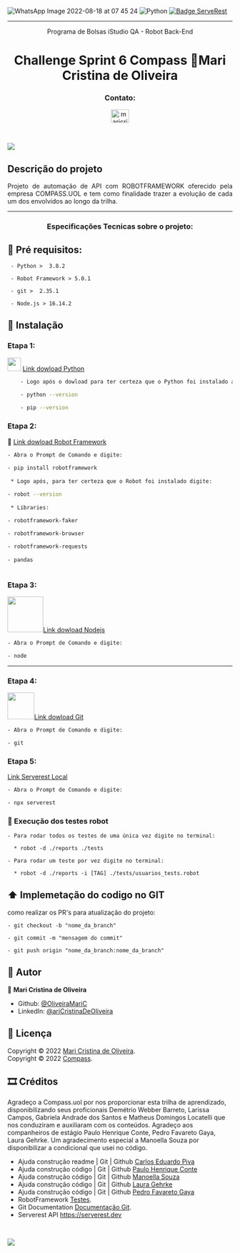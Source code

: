 ![WhatsApp Image 2022-08-18 at 07 45 24](https://user-images.githubusercontent.com/109982238/185379325-04fa7f29-f0ea-4146-a565-a7edf5680267.jpeg)
![Python](https://img.shields.io/pypi/pyversions/p) [![Badge ServeRest](https://img.shields.io/badge/API-ServeRest-green)](https://github.com/ServeRest/ServeRest/) 
               
          
***
<p align="center">
    <p align="center">Programa de Bolsas iStudio QA - Robot Back-End <p>
     
<h1 align="center">Challenge Sprint 6 Compass 🙋Mari Cristina de Oliveira</h1>
</p>
<h3 align="center">Contato:</h3>
<p align="center">
<a href=https://www.linkedin.com/in/maricristinadeoliveira" target="blank"><img align="center" src="https://raw.githubusercontent.com/rahuldkjain/github-profile-readme-generator/master/src/images/icons/Social/linked-in-alt.svg" alt="maricristinadeoliveira" height="30" width="40" /></a>
</p>
<br>

![](https://i.imgur.com/waxVImv.png)
## Descrição do projeto 

<p align="justify">
 Projeto de automação de API com ROBOTFRAMEWORK oferecido pela empresa COMPASS.UOL e tem como finalidade trazer a evolução de cada um dos envolvidos ao longo da trilha.

***
<h3 align="center">Especificações Tecnicas sobre o projeto:</h3>

## 📃​ Pré requisitos:

````
 - Python >  3.8.2

 - Robot Framework > 5.0.1

 - git >  2.35.1

 - Node.js > 16.14.2
````

## 📁​ Instalação 


### Etapa 1: 
<img src="https://cdn.jsdelivr.net/gh/devicons/devicon/icons/python/python-original.svg" height = "30" width = "30" /> [Link dowload Python]( https://www.python.org/downloads/)
                                                                                                   

````sh
    - Logo após o dowload para ter certeza que o Python foi instalado abra o Prompt de Comando e digite:

    - python --version
   
    - pip --version
````

### Etapa 2: 
🤖 [Link dowload Robot Framework](https://robotframework.org/)

````sh
- Abra o Prompt de Comando e digite:
   
- pip install robotframework
 
 * Logo após, para ter certeza que o Robot foi instalado digite:

- robot --version
 
 * Libraries:

- robotframework-faker 
 
- robotframework-browser 

- robotframework-requests 
 
- pandas 
                                                                                                                   
````
### Etapa 3:
<img src="https://cdn.jsdelivr.net/gh/devicons/devicon/icons/nodejs/nodejs-plain-wordmark.svg" height = "80" width = "80"/>[Link dowload Nodejs](https://nodejs.org/en/download/)
 ````sh
- Abra o Prompt de Comando e digite:

- node
````         
***

### Etapa 4:

<img src="https://cdn.jsdelivr.net/gh/devicons/devicon/icons/git/git-plain-wordmark.svg" height = "60" width = "60"  />[Link dowload Git](https://git-scm.com/download/win)
 ````sh
- Abra o Prompt de Comando e digite:

- git
````          
 ### Etapa 5:

[Link Serverest Local](https://localhost:3000) 
               
 ````sh
- Abra o Prompt de Comando e digite:

- npx serverest
````
### 🤖​ Execução dos testes robot  

```
- Para rodar todos os testes de uma única vez digite no terminal:
  
  * robot -d ./reports ./tests 

- Para rodar um teste por vez digite no terminal:

  * robot -d ./reports -i [TAG] ./tests/usuarios_tests.robot 
```
## ​⬆️​ Implemetação do codigo no GIT 

como realizar os PR's para atualização do projeto:

```
- git checkout -b "nome_da_branch"

- git commit -m "mensagem do commit"

- git push origin "nome_da_branch:nome_da_branch"

```
## 🙋 Autor 

🙋 **Mari Cristina de Oliveira**

* Github: [@OliveiraMariC](https://github.com/OliveiraMariC)
* LinkedIn: [@ariCristinaDeOliveira](https://www.linkedin.com/in//maricristinadeoliveira/)

## 📝 Licença

Copyright © 2022 [Mari Cristina de Oliveira](https://github.com/OliveiraMariC).<br />
Copyright © 2022 [Compass](https://compass.uol/).<br />


## 🎞️​ Créditos

<p>Agradeço a Compass.uol por nos proporcionar esta trilha de aprendizado, disponibilizando seus proficionais Demétrio Webber Barreto, Larissa Campos, Gabriela Andrade dos Santos e Matheus Domingos Locatelli que nos conduziram e auxiliaram com os conteúdos. Agradeço aos companheiros de estágio Paulo Henrique Conte, Pedro Favareto Gaya, Laura Gehrke. Um agradecimento especial a Manoella 
Souza por disponibilizar a condicional que usei no código.</p> 

* Ajuda construção readme | Git | Github [Carlos Eduardo Piva](https://github.com/PivaCarlos)
* Ajuda construção código | Git | Github [Paulo Henrique Conte](https://github.com/phconte)
* Ajuda construção código | Git | Github [Manoella Souza](https://github.com/manoellasouza)
* Ajuda construção código | Git | Github [Laura Gehrke](https://github.com/lauraghrk)
* Ajuda construção código | Git | Github [Pedro Favareto Gaya](https://github.com/PFrek)
* RobotFramework [Testes](http://robotframework.org/).<br />
* Git Documentation [Documentação Git](https://git-scm.com/doc).<br />
* Serverest API  https://serverest.dev
<br />

![](https://i.imgur.com/waxVImv.png)
 
